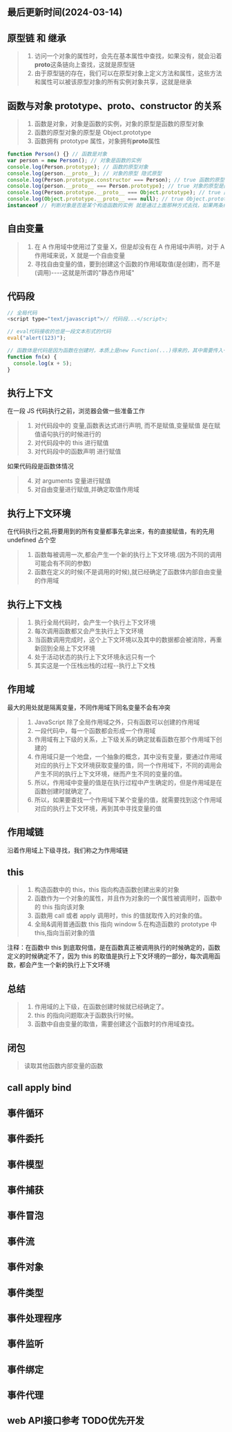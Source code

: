 <!--
 * @Description: JS面试题
 * @Author: prui
 * @Date: 2023-11-24 10:57:21
 * @LastEditTime: 2024-03-15 09:00:26
 * @LastEditors: prui
 * 不忘初心,不负梦想
-->

## 最后更新时间(2024-03-14)

## 原型链 和 继承

> 1.  访问一个对象的属性时，会先在基本属性中查找，如果没有，就会沿着**proto**这条链向上查找，这就是原型链
> 2.  由于原型链的存在，我们可以在原型对象上定义方法和属性，这些方法和属性可以被该原型对象的所有实例对象共享，这就是继承

## 函数与对象 prototype、**proto**、constructor 的关系

> 1.  函数是对象，对象是函数的实例，对象的原型是函数的原型对象
> 2.  函数的原型对象的原型是 Object.prototype
> 3.  函数拥有 prototype 属性，对象拥有**proto**属性

```js
function Person() {} // 函数是对象
var person = new Person(); // 对象是函数的实例
console.log(Person.prototype); // 函数的原型对象
console.log(person.__proto__); // 对象的原型 隐式原型
console.log(Person.prototype.constructor === Person); // true 函数的原型对象的构造函数是函数本身
console.log(person.__proto__ === Person.prototype); // true 对象的原型是函数的原型对象
console.log(Person.prototype.__proto__ === Object.prototype); // true 函数的原型对象的原型是Object.prototype
console.log(Object.prototype.__proto__ === null); // true Object.prototype的原型是null
instanceof // 判断对象是否是某个构造函数的实例 就是通过上面那种方式去找，如果两条线相交就是true
```

## 自由变量

> 1.  在 A 作用域中使用过了变量 X，但是却没有在 A 作用域中声明，对于 A 作用域来说，X 就是一个自由变量
> 2.  寻找自由变量的值，要到创建这个函数的作用域取值(是创建)，而不是(调用)----这就是所谓的"静态作用域"

## 代码段

```js
// 全局代码
<script type="text/javascript">// 代码段...</script>;

// eval代码接收的也是一段文本形式的代码
eval("alert(123)");

// 函数体是代码是因为函数在创建时，本质上是new Function(...)得来的，其中需要传入一个文本形式的参数作为函数体
function fn(x) {
  console.log(x + 5);
}
```

## 执行上下文

在一段 JS 代码执行之前，浏览器会做一些准备工作

> 1.  对代码段中的 <span class="red-text">变量,函数表达式进行声明, </span>而不是赋值,<span class="red-text">变量赋值 </span>是在赋值语句执行的时候进行的
> 2.  对代码段中的 <span class="red-text">this </span> 进行赋值
> 3.  对代码段中的<span class="red-text">函数声明 </span>进行赋值

如果代码段是函数体情况

> 4.  对 <span class="red-text">arguments</span> 变量进行赋值
> 5.  对自由变量进行赋值,并确定取值<span class="red-text">作用域</span>

## 执行上下文环境

在代码执行之前,将要用到的所有变量都事先拿出来，有的直接赋值，有的先用 undefined 占个空

> 1.  函数每被调用一次,都会产生一个新的执行上下文环境.(因为不同的调用可能会有不同的参数)
> 2.  函数在<span class="red-text">定义</span>的时候(不是调用的时候),就已经确定了函数体内部<span class="red-text">自由变量的作用域</span>

## 执行上下文栈

> 1.  执行全局代码时，会产生一个执行上下文环境
> 2.  每次调用函数都又会产生执行上下文环境
> 3.  当函数调用完成时，这个上下文环境以及其中的数据都会被消除，再重新回到全局上下文环境
> 4.  处于活动状态的执行上下文环境永远只有一个
> 5.  其实这是一个压栈出栈的过程--执行上下文栈

## 作用域

最大的用处就是隔离变量，不同作用域下同名变量不会有冲突

> 1.  JavaScript 除了全局作用域之外，只有函数可以创建的作用域
> 2.  一段代码中，每一个函数都会形成一个作用域
> 3.  作用域有上下级的关系，上下级关系的确定就看函数在那个作用域下创建的
> 4.  作用域只是一个地盘，一个抽象的概念，其中没有变量，要通过作用域对应的执行上下文环境获取变量的值，同一个作用域下，不同的调用会产生不同的执行上下文环境，继而产生不同的变量的值。
> 5.  所以，作用域中变量的值是在执行过程中产生确定的，但是作用域是在函数创建时就确定了。
> 6.  所以，如果要查找一个作用域下某个变量的值，就需要找到这个作用域对应的执行上下文环境，再到其中寻找变量的值

## 作用域链

沿着作用域上下级寻找，我们称之为作用域链

## this

> 1.  构造函数中的 this，this 指向构造函数创建出来的对象
> 2.  函数作为一个对象的属性，并且作为对象的一个属性被调用时，函数中的 this 指向该对象
> 3.  函数用 call 或者 apply 调用时，this 的值就取传入的对象的值。
> 4.  全局&调用普通函数 this 指向 window 5.在构造函数的 prototype 中 this,指向当前对象的值

注释：在函数中 this 到底取何值，是在函数真正被调用执行的时候确定的，函数定义的时候确定不了，因为 this 的取值是执行上下文环境的一部分，每次调用函数，都会产生一个新的执行上下文环境

## 总结

> 1.  作用域的上下级，在函数创建时候就已经确定了。
> 2.  this 的指向问题取决于函数执行时候。
> 3.  函数中自由变量的取值，需要创建这个函数时的作用域查找。

## 闭包

> 读取其他函数内部变量的函数

## call apply bind

## 事件循环

## 事件委托

## 事件模型

## 事件捕获

## 事件冒泡

## 事件流

## 事件对象

## 事件类型

## 事件处理程序

## 事件监听

## 事件绑定

## 事件代理

## web API接口参考 TODO优先开发